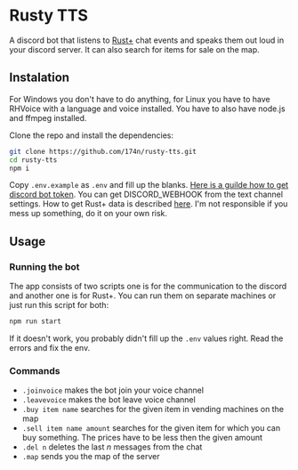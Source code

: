 # Rusty TTS

A discord bot that listens to [Rust+](https://rust.facepunch.com/companion) chat events and speaks them out loud in your discord server. It can also search for items for sale on the map.

## Instalation

For Windows you don't have to do anything, for Linux you have to have RHVoice with a language and voice installed. You have to also have node.js and ffmpeg installed.

Clone the repo and install the dependencies:

```bash
git clone https://github.com/174n/rusty-tts.git
cd rusty-tts
npm i
```

Copy ```.env.example``` as ```.env``` and fill up the blanks. [Here is a guilde how to get discord bot token](https://github.com/reactiflux/discord-irc/wiki/Creating-a-discord-bot-&-getting-a-token). You can get DISCORD_WEBHOOK from the text channel settings. How to get Rust+ data is described [here](https://github.com/liamcottle/rustplus.js#using-the-command-line-tool). I'm not responsible if you mess up something, do it on your own risk.

## Usage

### Running the bot

The app consists of two scripts one is for the communication to the discord and another one is for Rust+. You can run them on separate machines or just run this script for both:

```bash
npm run start
```

If it doesn't work, you probably didn't fill up the ```.env``` values right. Read the errors and fix the env.

### Commands

* ```.joinvoice``` makes the bot join your voice channel
* ```.leavevoice``` makes the bot leave voice channel
* ```.buy item name``` searches for the given item in vending machines on the map
* ```.sell item name amount``` searches for the given item for which you can buy something. The prices have to be less then the given amount
* ```.del n``` deletes the last *n* messages from the chat
* ```.map``` sends you the map of the server